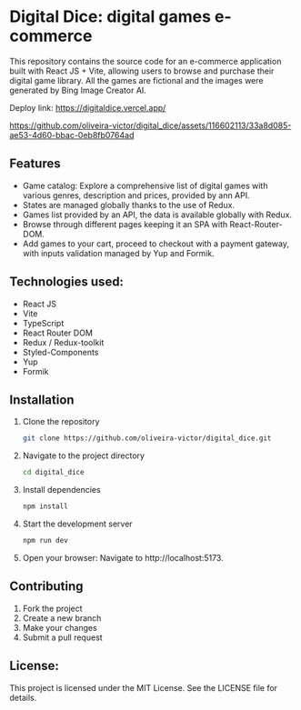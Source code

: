 # Digital Dice: digital games e-commerce

This repository contains the source code for an e-commerce application built with React JS + Vite, allowing users to browse and purchase their digital game library. All the games are fictional and the images were generated by Bing Image Creator AI.

Deploy link: https://digitaldice.vercel.app/

https://github.com/oliveira-victor/digital_dice/assets/116602113/33a8d085-ae53-4d60-bbac-0eb8fb0764ad

## Features

* Game catalog: Explore a comprehensive list of digital games with various genres, description and prices, provided by ann API.
* States are managed globally thanks to the use of Redux.
* Games list provided by an API, the data is available globally with Redux.
* Browse through different pages keeping it an SPA with React-Router-DOM.
* Add games to your cart, proceed to checkout with a payment gateway, with inputs validation managed by Yup and Formik.

## Technologies used:
* React JS
* Vite
* TypeScript
* React Router DOM
* Redux / Redux-toolkit
* Styled-Components
* Yup
* Formik

## Installation

1. Clone the repository
   ```bash
   git clone https://github.com/oliveira-victor/digital_dice.git

2. Navigate to the project directory
   ```bash
   cd digital_dice

3. Install dependencies
   ```bash
   npm install

4. Start the development server
   ```bash
   npm run dev

5. Open your browser: Navigate to http://localhost:5173.


## Contributing

1. Fork the project
2. Create a new branch
3. Make your changes
4. Submit a pull request

## License:
This project is licensed under the MIT License. See the LICENSE file for details.

<!--
# React + TypeScript + Vite

This template provides a minimal setup to get React working in Vite with HMR and some ESLint rules.

Currently, two official plugins are available:

- [@vitejs/plugin-react](https://github.com/vitejs/vite-plugin-react/blob/main/packages/plugin-react/README.md) uses [Babel](https://babeljs.io/) for Fast Refresh
- [@vitejs/plugin-react-swc](https://github.com/vitejs/vite-plugin-react-swc) uses [SWC](https://swc.rs/) for Fast Refresh

## Expanding the ESLint configuration

If you are developing a production application, we recommend updating the configuration to enable type aware lint rules:

- Configure the top-level `parserOptions` property like this:

```js
export default {
  // other rules...
  parserOptions: {
    ecmaVersion: 'latest',
    sourceType: 'module',
    project: ['./tsconfig.json', './tsconfig.node.json'],
    tsconfigRootDir: __dirname,
  },
}
```

- Replace `plugin:@typescript-eslint/recommended` to `plugin:@typescript-eslint/recommended-type-checked` or `plugin:@typescript-eslint/strict-type-checked`
- Optionally add `plugin:@typescript-eslint/stylistic-type-checked`
- Install [eslint-plugin-react](https://github.com/jsx-eslint/eslint-plugin-react) and add `plugin:react/recommended` & `plugin:react/jsx-runtime` to the `extends` list
-->
